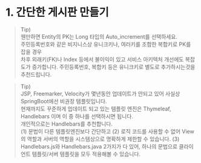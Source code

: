 # 1. 간단한 게시판 만들기


> Tip)  
웬만하면 Entity의 PK는 Long 타입의 Auto_increment를 선택하세요.  
주민등록번호와 같은 비지니스상 유니크키나, 여러키를 조합한 복합키로 PK를 잡을 경우  
차후 외래키(FK)나 Index 등에서 불이익이 있고 서비스 아키텍처 개선에도 복잡도가 증가합니다.
주민등록번호, 복합키 등은 유니크키로 별도로 추가하시는것을 추천드립니다.   

> Tip)  
JSP, Freemarker, Velocity가 몇년동안 업데이트가 안되고 있어 사실상 SpringBoot에선 비권장 템플릿입니다.  
현재까지도 꾸준하게 업데이트 되고 있는 템플릿 엔진은 Thymeleaf, Handlebars 이며 이 중 하나를 선택하시면 됩니다.  
개인적으로는 Handlebars를 추천합니다.  
(1) 문법이 다른 템플릿엔진보다 간단하고
(2) 로직 코드를 사용할 수 없어 View의 역할과 서버의 역할을 시스템상으로 명확하게 제한할 수 있습니다.
(3) Handlebars.js와 Handlebars.java 2가지가 다 있어, 하나의 문법으로 클라이언트 템플릿/서버 템플릿을 모두 적용해볼 수 있습니다.
